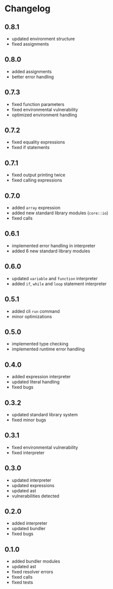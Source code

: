 # Changelog

## 0.8.1

- updated environment structure
- fixed assignments

## 0.8.0

- added assignments
- better error handling

## 0.7.3

- fixed function parameters
- fixed environmental vulnerability
- optimized environment handling

## 0.7.2

- fixed equality expressions
- fixed if statements

## 0.7.1

- fixed output printing twice
- fixed calling expressions

## 0.7.0

- added `array` expression
- added new standard library modules (`core::io`)
- fixed calls

## 0.6.1

- implemented error handling in interpreter
- added 6 new standard library modules

## 0.6.0

- updated `variable` and `function` interpreter
- added `if`, `while` and `loop` statement interpreter

## 0.5.1

- added cli `run` command
- minor optimizations

## 0.5.0

- implemented type checking
- implemented runtime error handling

## 0.4.0

- added expression interpreter
- updated literal handling
- fixed bugs

## 0.3.2

- updated standard library system
- fixed minor bugs

## 0.3.1

- fixed environmental vulnerability
- fixed interpreter

## 0.3.0

- updated interpreter
- updated expressions
- updated ast
- vulnerabilities detected

## 0.2.0

- added interpreter
- updated bundler
- fixed bugs

## 0.1.0

- added bundler modules
- updated ast
- fixed resolver errors
- fixed calls
- fixed tests

